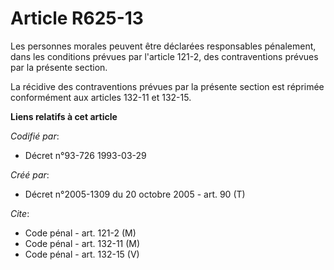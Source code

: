 # Article R625-13

Les personnes morales peuvent être déclarées responsables pénalement, dans les conditions prévues par l'article 121-2, des
contraventions prévues par la présente section.

La récidive des contraventions prévues par la présente section est réprimée conformément aux articles 132-11 et 132-15.

**Liens relatifs à cet article**

_Codifié par_:

  - Décret n°93-726 1993-03-29

_Créé par_:

  - Décret n°2005-1309 du 20 octobre 2005 - art. 90 (T)

_Cite_:

  - Code pénal - art. 121-2 (M)
  - Code pénal - art. 132-11 (M)
  - Code pénal - art. 132-15 (V)
